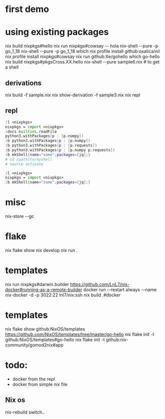 # first demo

# using existing packages
nix build nixpkgs#hello
nix run nixpkgs#cowsay -- hola
nix-shell   --pure -p go_1_18
nix-shell   --pure -p go_1_18 which
nix profile install github:oxalica/nil
nix profile install nixpkgs#cowsay
nix run github:Xe/gohello
which go-hello
nix build nixpkgs#pkgsCross.XX.hello
nix-shell --pure sample6.nix # to get a shell

## derivations

nix build -f sample.nix
nix show-derivation -f sample3.nix
nix repl

## repl

```nix
:l <nixpkgs>
nixpkgs = import <nixpkgs>
:docs builtins.readFile
python3.withPackages(p : [p.numpy])
:b python3.withPackages(p : [p.numpy])
:b python3.withPackages(p : [p.requests])
:b python3.withPackages(p : [p.numpy p.requests])
:b mkShell{name="some";packages=[jq];}
# cd /path/to/myshell
# source activate
```

```nix
:l <nixpkgs>
nixpkgs = import <nixpkgs>
:b mkShell{name="some";packages=[jq];}
```

# misc
nix-store --gc

# flake
nix flake show
nix develop
nix run .
# templates
nix run nixpkgs#darwin.builder
https://github.com/LnL7/nix-docker#running-as-a-remote-builder
docker run --restart always --name nix-docker -d -p 3022:22 lnl7/nix:ssh
nix build .#docker

# templates
nix flake show  github:NixOS/templates
https://github.com/NixOS/templates/tree/master/go-hello
nix flake init -t github:NixOS/templates#go-hello
nix flake init -t github:nix-community/gomod2nix#app

# todo:
- docker from the repl
- docker from simple nix file


## Nix os
nix-rebuild switch..
